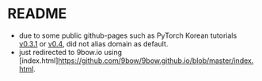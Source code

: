 # README

* due to some public github-pages such as PyTorch Korean tutorials [v0.3.1](https://9bow.github.io/PyTorch-tutorials-kr-0.3.1/) or [v0.4](https://9bow.github.io/PyTorch-tutorials-kr-0.4/), did not alias domain as default.
* just redirected to 9bow.io using [index.html]https://github.com/9bow/9bow.github.io/blob/master/index.html.
